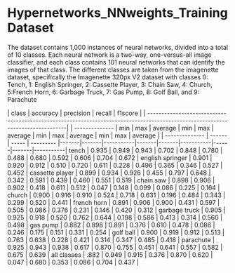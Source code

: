 # Hypernetworks_NNweights_TrainingDataset
The dataset contains 1,000 instances of neural networks, divided into a total
of 10 classes. Each neural network is a two-way, one-versus-all image classifier,
and each class contains 101 neural networks that can identify the images of that
class. The different classes are taken from the imagenette dataset, specifically
the Imagenette 320px V2 dataset with classes 0: Tench, 1: English Springer, 2:
Cassette Player, 3: Chain Saw, 4: Church, 5:French Horn, 6: Garbage Truck,
7: Gas Pump, 8: Golf Ball, and 9: Parachute

 | class          |          accuracy          |          precision        |           recall          |         f1score          |
 | -------------------------------------------------------------------------------------------------------------------------------|
 | -------------- |  min   |  max  |  average  |  min  |  max  |  average  |  min  |  max  |  average  |  min  |  max  |  average |
 | -------------- | ------ | ----- | --------- |-------|-------|-----------|-------|-------|-----------|------|-------|-----------|
 tench            | 0.935  | 0.949 |   0.943   | 0.702 | 0.848 |   0.780   | 0.488 | 0.680 |   0.592   | 0.606 | 0.704 |   0.672  | 
 english springer | 0.901  | 0.920 |   0.912   | 0.510 | 0.720 |   0.611   | 0.228 | 0.496 |   0.365   | 0.346 | 0.527 |   0.452  | 
 cassette player  | 0.899  | 0.934 |   0.926   | 0.455 | 0.797 |   0.648   | 0.342 | 0.591 |   0.439   | 0.460 | 0.551 |   0.519  | 
 chain saw        | 0.898  | 0.906 |   0.902   | 0.418 | 0.611 |   0.512   | 0.047 | 0.148 |   0.099   | 0.086 | 0.225 |   0.164  | 
 church           | 0.900  | 0.916 |   0.910   | 0.524 | 0.718 |   0.631   | 0.196 | 0.484 |   0.343   | 0.299 | 0.520 |   0.441  | 
 french horn      | 0.891  | 0.906 |   0.900   | 0.431 | 0.597 |   0.505   | 0.086 | 0.376 |   0.231   | 0.146 | 0.420 |   0.312  | 
 garbage truck    | 0.905  | 0.925 |   0.918   | 0.520 | 0.762 |   0.644   | 0.198 | 0.586 |   0.413   | 0.314 | 0.560 |   0.498  | 
 gas pump         | 0.882  | 0.898 |   0.891   | 0.376 | 0.610 |   0.478   | 0.086 | 0.246 |   0.175   | 0.151 | 0.331 |   0.254  | 
 golf ball        | 0.900  | 0.919 |   0.912   | 0.513 | 0.763 |   0.638   | 0.228 | 0.421 |   0.314   | 0.347 | 0.485 |   0.418  | 
 parachute        | 0.925  | 0.943 |   0.938   | 0.617 | 0.870 |   0.755   | 0.451 | 0.641 |   0.557   | 0.582 | 0.675 |   0.639  | 
 all classes      | .882   | 0.949 |   0.915   | 0.376 | 0.870 |   0.620   | 0.047 | 0.680 |   0.353   | 0.086 | 0.704 |   0.437  | 
